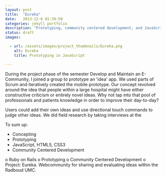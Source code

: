 ```yaml
---
layout: post
title:  "Eureka"
date:   2013-12-6 01:39:50
categories: jekyll portfolio
description: "Prototyping, community centered development, and JavaScript"
status: draft
images:

  - url: /assets/images/project_thumbnails/Eureka.png
    alt: Eureka
    title: Prototyping in JavaScript

---
```



During the project phase of the semester Develop and Maintain an E-Community, I joined a group to prototype an 'idea' app. We used parts of Scrum and iteratively created the mobile prototype. Our concept revolved around the idea that people within a large hospital might have either constructive criticism or entirely novel ideas. Why not tap into that pool of professionals and patients knowledge in order to improve their day-to-day? 



 Users could add their own ideas and use directional touch commands to judge other ideas. We did field research by taking interviews at the 

To sum up:

- Concepting
- Prototyping
- JavaScript, HTML5, CSS3
- Community Centered Development

o	Ruby on Rails
o	Prototyping
o	Community Centered Development
o	Project: Eureka. Webcommunity for sharing and evaluating ideas within the Radboud UMC. 